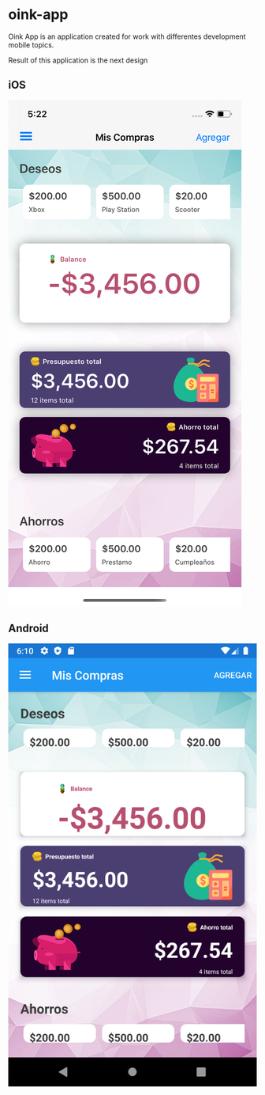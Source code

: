 # oink-app

Oink App is an application created for work with differentes development mobile topics.

Result of this application is the next design

## iOS

![Screenshoot](/iPhone_11.png)


## Android


![Screenshoot](/Android.png)
